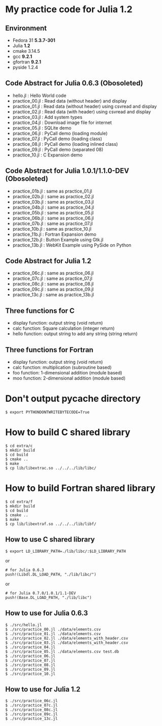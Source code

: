 # My practice code for Julia 1.2

## Environment

* Fedora 31 **5.3.7-301**
* Julia **1.2**
* cmake 3.14.5
* gcc **9.2.1**
* gfortran **9.2.1**
* pyside 1.2.4

## Code Abstract for Julia 0.6.3 (Obosoleted)
* hello.jl       : Hello World code
* practice_00.jl : Read data (without header) and display
* practice_01.jl : Read data (without header) using csvread and display 
* practice_02.jl : Read data (with header) using csvread and display
* practice_03.jl : Add system types
* practice_04.jl : Download image file for internet
* practice_05.jl : SQLite demo
* practice_06.jl : PyCall demo (loading module)
* practice_07.jl : PyCall demo (loading class)
* practice_08.jl : PyCall demo (loading inlined class)
* practice_09.jl : PyCall demo (separated 08)
* practice_10.jl : C Expansion demo

## Code Abstract for Julia 1.0.1/1.1.0-DEV (Obosoleted)
* practice_01b.jl : same as practice_01.jl
* practice_02b.jl : same as practice_02.jl
* practice_03b.jl : same as practice_03.jl
* practice_04b.jl : same as practice_04.jl
* practice_05b.jl : same as practice_05.jl
* practice_06b.jl : same as practice_06.jl
* practice_07b.jl : same as practice_07.jl
* practice_10b.jl : same as practice_10.jl
* practice_11b.jl : Fortran Expansion demo
* practice_12b.jl : Button Example using Gtk.jl
* practice_13b.jl : WebKit Example using PySide on Python

## Code Abstract for Julia 1.2
* practice_06c.jl : same as practice_06.jl
* practice_07c.jl : same as practice_07.jl
* practice_08c.jl : same as practice_08.jl
* practice_09c.jl : same as practice_09.jl
* practice_13c.jl : same as practice_13b.jl

## Three functions for C

- display function: output string (void return)
- calc function: Square calculation (integer return)
- hello function: output string to add any string (string return)

## Three functions for Fortran
- display function: output string (void return)
- calc function: multiplication (subroutine based)
- foo function: 1-dimensional addition (module based)
- moo function: 2-dimensional addition (module based)

# Don't output __pycache__ directory

```
$ export PYTHONDONTWRITEBYTECODE=True
```

# How to build C shared library

```
$ cd extra/c
$ mkdir build
$ cd build
$ cmake ..
$ make
$ cp lib/libextrac.so ../../../lib/libc/ 
```

# How to build Fortran shared library
```
$ cd extra/f
$ mkdir build
$ cd build
$ cmake ..
$ make
$ cp lib/libextraf.so ../../../lib/libf/
```

## How to use C shared library
```
$ export LD_LIBRARY_PATH=./lib/libc/:$LD_LIBRARY_PATH
```

or

```
# for Julia 0.6.3
push!(Libdl.DL_LOAD_PATH, "./lib/libc/")
```

or

```
# for Julia 0.7.0/1.0.1/1.1-DEV
push!(Base.DL_LOAD_PATH, "./lib/libc")
```

## How to use for Julia 0.6.3
```
$ ./src/hello.jl
$ ./src/practice_00.jl ./data/elements.csv
$ ./src/practice_01.jl ./data/elements.csv
$ ./src/practice_02.jl ./data/elements_with_header.csv
$ ./src/practice_03.jl ./data/elements_with_header.csv
$ ./src/practice_04.jl
$ ./src/practice_05.jl ./data/elements.csv test.db
$ ./src/practice_06.jl
$ ./src/practice_07.jl
$ ./src/practice_08.jl
$ ./src/practice_09.jl
$ ./src/practice_10.jl
```

## How to use for Julia 1.2
```
$ ./src/practice_06c.jl
$ ./src/practice_07c.jl
$ ./src/practice_08c.jl
$ ./src/practice_09c.jl
$ ./src/practice_13c.jl
```
